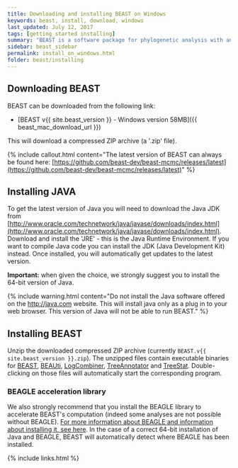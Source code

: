 ```yaml
---
title: Downloading and installing BEAST on Windows
keywords: beast, install, download, windows
last_updated: July 12, 2017
tags: [getting_started installing]
summary: "BEAST is a software package for phylogenetic analysis with an emphasis on time-scaled trees."
sidebar: beast_sidebar
permalink: install_on_windows.html
folder: beast/installing
---
```


## Downloading BEAST

BEAST can be downloaded from the following link:

- [BEAST v{{ site.beast_version }} - Windows version 58MB]({{ beast_mac_download_url }})

This will download a compressed ZIP archive (a '.zip' file). 

{% include callout.html content="The latest version of BEAST can always be found here: [https://github.com/beast-dev/beast-mcmc/releases/latest](https://github.com/beast-dev/beast-mcmc/releases/latest)" %}

## Installing JAVA

To get the latest version of Java you will need to download the Java JDK from [http://www.oracle.com/technetwork/java/javase/downloads/index.html](http://www.oracle.com/technetwork/java/javase/downloads/index.html). 
Download and install the 'JRE' - this is the Java Runtime Environment. 
If you want to compile Java code you can install the JDK (Java Development Kit) instead. 
Once installed, you will automatically get updates to the latest version.

**Important:** when given the choice, we strongly suggest you to install the 64-bit version of Java.

{% include warning.html content="Do not install the Java software offered on the http://java.com website. This will install java only as a plug in to your web browser. This version of Java will not be able to run BEAST." %}

## Installing BEAST

Unzip the downloaded compressed ZIP archive (currently `BEAST.v{{ site.beast_version }}.zip`).
The unzipped files contain executable binaries for [BEAST](beast), [BEAUti](beauti), [LogCombiner](logcombiner), [TreeAnnotator](treeannotator) and [TreeStat](treestat).
Double-clicking on those files will automatically start the corresponding program.

### BEAGLE acceleration library

We also strongly recommend that you install the BEAGLE library to accelerate BEAST's computation (indeed some analyses are not possible without BEAGLE). 
[For more information about BEAGLE and information about installing it, see here](beagle).
In the case of a correct 64-bit installation of Java and BEAGLE, BEAST will automatically detect where BEAGLE has been installed.

{% include links.html %}
